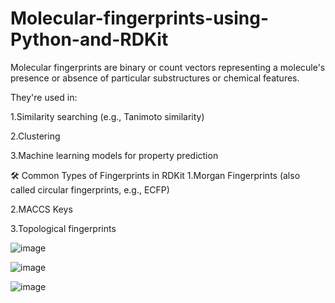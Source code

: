 # Molecular-fingerprints-using-Python-and-RDKit
Molecular fingerprints are binary or count vectors representing a molecule's presence or absence of particular substructures or chemical features.

They're used in:

1.Similarity searching (e.g., Tanimoto similarity)

2.Clustering

3.Machine learning models for property prediction

🛠️ Common Types of Fingerprints in RDKit
1.Morgan Fingerprints (also called circular fingerprints, e.g., ECFP)

2.MACCS Keys

3.Topological fingerprints


![image](https://github.com/user-attachments/assets/55549dae-b3f6-4606-a27f-dc8d991feb44)

![image](https://github.com/user-attachments/assets/a1082288-d3a4-4d01-a68e-3c309117aac0)


![image](https://github.com/user-attachments/assets/f974c579-7e5c-4f52-ac33-bc2e87c046fc)

